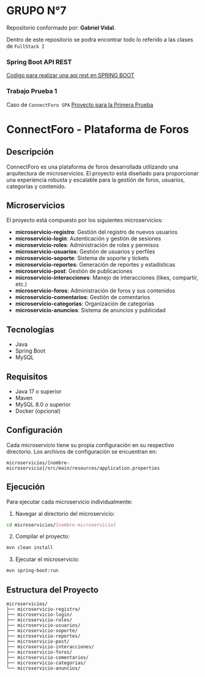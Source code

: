 # GRUPO N°7

Repositorio conformado por: **Gabriel Vidal**.

Dentro de este repositorio se podra encontrar todo lo referido a las clases de `FullStack I`

### Spring Boot API REST

[Codigo para realizar una api rest en SPRING BOOT](bibliotecaduoc/)

### Trabajo Prueba 1

Caso de `ConnectForo SPA`
[Proyecto para la Primera Prueba](ConnectForo/)

# ConnectForo - Plataforma de Foros

## Descripción

ConnectForo es una plataforma de foros desarrollada utilizando una arquitectura de microservicios. El proyecto está diseñado para proporcionar una experiencia robusta y escalable para la gestión de foros, usuarios, categorías y contenido.

## Microservicios

El proyecto está compuesto por los siguientes microservicios:

- **microservicio-registro**: Gestión del registro de nuevos usuarios
- **microservicio-login**: Autenticación y gestión de sesiones
- **microservicio-roles**: Administración de roles y permisos
- **microservicio-usuarios**: Gestión de usuarios y perfiles
- **microservicio-soporte**: Sistema de soporte y tickets
- **microservicio-reportes**: Generación de reportes y estadísticas
- **microservicio-post**: Gestión de publicaciones
- **microservicio-interacciones**: Manejo de interacciones (likes, compartir, etc.)
- **microservicio-foros**: Administración de foros y sus contenidos
- **microservicio-comentarios**: Gestión de comentarios
- **microservicio-categorias**: Organización de categorías
- **microservicio-anuncios**: Sistema de anuncios y publicidad

## Tecnologías

- Java
- Spring Boot
- MySQL

## Requisitos

- Java 17 o superior
- Maven
- MySQL 8.0 o superior
- Docker (opcional)

## Configuración

Cada microservicio tiene su propia configuración en su respectivo directorio. Los archivos de configuración se encuentran en:

```
microservicios/[nombre-microservicio]/src/main/resources/application.properties
```

## Ejecución

Para ejecutar cada microservicio individualmente:

1. Navegar al directorio del microservicio:

```bash
cd microservicios/[nombre-microservicio]
```

2. Compilar el proyecto:

```bash
mvn clean install
```

3. Ejecutar el microservicio:

```bash
mvn spring-boot:run
```

## Estructura del Proyecto

```
microservicios/
├── microservicio-registro/
├── microservicio-login/
├── microservicio-roles/
├── microservicio-usuarios/
├── microservicio-soporte/
├── microservicio-reportes/
├── microservicio-post/
├── microservicio-interacciones/
├── microservicio-foros/
├── microservicio-comentarios/
├── microservicio-categorias/
└── microservicio-anuncios/
```
